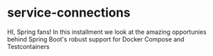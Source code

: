 # service-connections
HI, Spring fans! In this installment we look at the amazing opportunies behind Spring Boot's robust support for Docker Compose and Testcontainers
